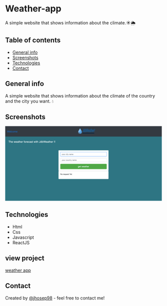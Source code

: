# Weather-app

A simple website that shows information about the climate.☀🌦

## Table of contents

- [General info](#general-info)
- [Screenshots](#screenshots)
- [Technologies](#technologies)
- [Contact](#contact)

## General info

A simple website that shows information about the climate of the country and the city you want. 💧

## Screenshots

![weathe screenshot](./weather.png)

## Technologies

- Html
- Css
- Javascript
- ReactJS

## view project

[weather app](https://jhosep98.github.io/Weather-con-Reactjs/)

## Contact

Created by [@jhosep98](https://jhosep98.github.io/Portfolio2020jdb/) - feel free to contact me!
